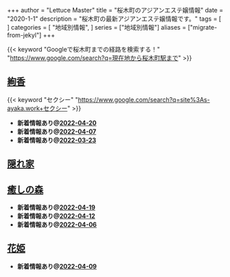 +++
author = "Lettuce Master"
title = "桜木町のアジアンエステ嬢情報"
date = "2020-1-1"
description = "桜木町の最新アジアンエステ嬢情報です。"
tags = [
]
categories = [
    "地域別情報",
]
series = ["地域別情報"]
aliases = ["migrate-from-jekyl"]
+++

{{< keyword "Googleで桜木町までの経路を検索する！" "https://www.google.com/search?q=現在地から桜木町駅まで" >}}

## [絢香](http://s-ayaka.work/)
{{< keyword "セクシー" "https://www.google.com/search?q=site%3As-ayaka.work+セクシー" >}} 

- **新着情報あり@[2022-04-20](/post/2022-04-20)**
- **新着情報あり@[2022-04-07](/post/2022-04-07)**
- **新着情報あり@[2022-03-23](/post/2022-03-23)**
## [隠れ家](https://jasmine-mizonokuti.xyz/)


## [癒しの森](http://healing-forest.work/)


- **新着情報あり@[2022-04-19](/post/2022-04-19)**
- **新着情報あり@[2022-04-12](/post/2022-04-12)**
- **新着情報あり@[2022-04-06](/post/2022-04-06)**
## [花姫](https://okaeribaby.xyz/)


- **新着情報あり@[2022-04-09](/post/2022-04-09)**
